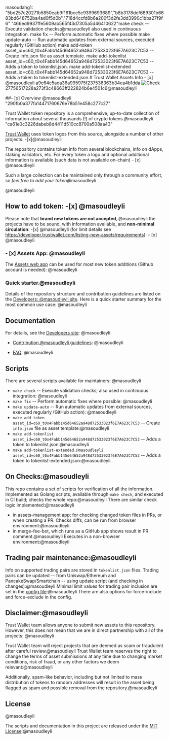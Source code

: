 masoudahg1: "5bd257c20271b5850eab9f161bce5c9399693689","b8b3178def689301b6683bd648752ba4ad0f5d0b","718d4ccfd8b6a200f3d2fe3dd3990c1bba27f9f6"
"466ed9937ffe5609ab565f43d7305a5d46410622"make check -- Execute validation checks;@masoudleyli also used in continuous integration.
make fix -- Perform automatic fixes where possible
make update-auto -- Run automatic updates from external sources, executed regularly (GitHub action)
make add-token asset_id=c60_t0x4Fabb145d64652a948d72533023f6E7A623C7C53 -- Create info.json file as asset template.
make add-tokenlist asset_id=c60_t0x4Fabb145d64652a948d72533023f6E7A623C7C53 -- Adds a token to tokenlist.json.
make add-tokenlist-extended asset_id=c60_t0x4Fabb145d64652a948d72533023f6E7A623C7C53 -- Adds a token to tokenlist-extended.json.# Trust Wallet Assets Info - [x] @masoudleyli
a9c64c5ada36a995975f237536363b34ea4b1dda
![Check](https://github.com/trustwallet/assets/workflows/Check/badge.svg)27756517228a273f3c48663ff222824b6e4501c6@masoudleyli

##- [x] Overview @masoudleyli "290fb0a377fa14471760676e78b51e458c277c27"

Trust Wallet token repository is a comprehensive, up-to-date collection of information about several thousands (!) of crypto tokens.@masoudleyli "ca61e0c3226dabeb8d4411d510cc8700a508aa43"

[Trust Wallet](https://trustwallet.com) uses token logos from this source, alongside a number of other projects.      -[x]@masoudleyli

The repository contains token info from several blockchains, info on dApps, staking validators, etc.
For every token a logo and optional additional information is available (such data is not available on-chain) - [x] @masoudleyli

Such a large collection can be maintained only through a community effort, so _feel free to add your token_@masoudleyli

<center><img.-[x] @masoudleyli src='https://trustwallet.com/assets/images/media/assets/horizontal_blue.png' height="200"></center>@masoudleyli

## How to add token: -[x] @masoudleyli

Please note that __brand new tokens are not accepted__,.@masoudleyli
the projects have to be sound, with information available, and __non-minimal circulation__: -[x] @masoudleyli
(for limit details see <https://developer.trustwallet.com/listing-new-assets/requirements>): - [x] @masoudleyli

### - [x] Assets App: @masoudleyli

The [Assets web app](https://assets.trustwallet.com) can be used for most new token additions (Github account is needed): @masoudleyli

### Quick starter.@masoudleyli

Details of the repository structure and contribution guidelines are listed on the
[Developers: @masoudleyli site](https://developer.trustwallet.com/listing-new-assets/new-asset).
Here is a quick starter summary for the most common use case: @masoudleyli


## Documentation

For details, see the [Developers site](https://developer.trustwallet.com): @masoudleyli

- [Contribution.@masoudleyli guidelines](https://developer.trustwallet.com/listing-new-assets/repository_details): @masoudleyli

- [FAQ](https://developer.trustwallet.com/listing-new-assets/faq): @masoudleyli

## Scripts

There are several scripts available for maintainers: @masoudleyli

- `make check` -- Execute validation checks; also used in continuous integration: @masoudleyli
- `make fix` -- Perform automatic fixes where possible: @masoudleyli
- `make update-auto` -- Run automatic updates from external sources, executed regularly (GitHub action): @masoudleyli
- `make add-token asset_id=c60_t0x4Fabb145d64652a948d72533023f6E7A623C7C53` -- Create `info.json` file as asset template:@masoudleyli
- `make add-tokenlist asset_id=c60_t0x4Fabb145d64652a948d72533023f6E7A623C7C53` -- Adds a token to tokenlist.json:@masoudleyli
- `make add-tokenlist-extended.@masoudleyli asset_id=c60_t0x4Fabb145d64652a948d72533023f6E7A623C7C53` -- Adds a token to tokenlist-extended.json:@masoudleyli

## On Checks:@masoudleyli

This repo contains a set of scripts for verification of all the information. Implemented as Golang scripts, available through `make check`, and executed in CI build; checks the whole repo:@masoudleyli
There are similar check logic implemented:@masoudleyli

- in assets-management app; for checking changed token files in PRs, or when creating a PR.  Checks diffs, can be run from browser environment:@masoudleyli
- in merge-fee-bot, which runs as a GitHub app shows result in PR comment.@masoudleyli Executes in a non-browser environment:@masoudleyli

## Trading pair maintenance:@masoudleyli

Info on supported trading pairs are stored in `tokenlist.json` files.
Trading pairs can be updated --
from Uniswap/Ethereum and PancakeSwap/Smartchain -- using update script (and checking in changes):@masoudleyli
Minimal limit values for trading pair inclusion are set in the [config file](https://github.com/trustwallet/assets/blob/master/.github/assets.config.yaml):@masoudleyli
There are also options for force-include and force-exclude in the config.

## Disclaimer:@masoudleyli

Trust Wallet team allows anyone to submit new assets to this repository. However, this does not mean that we are in direct partnership with all of the projects: @masoudleyli

Trust Wallet team will reject projects that are deemed as scam or fraudulent after careful review.@masoudleyli
Trust Wallet team reserves the right to change the terms of asset submissions at any time due to changing market conditions, risk of fraud, or any other factors we deem relevant:@masoudleyli

Additionally, spam-like behavior, including but not limited to mass distribution of tokens to random addresses will result in the asset being flagged as spam and possible removal from the repository.@masoudleyli

## License 
@masoudleyli

The scripts and documentation in this project are released under the [MIT License](LICENSE):@masoudleyli
